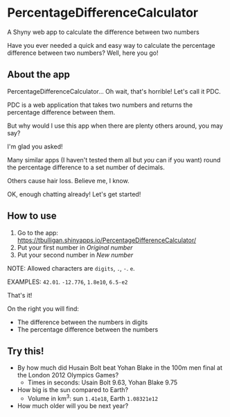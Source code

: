 # PercentageDifferenceCalculator
A Shyny web app to calculate the difference between two numbers

Have you ever needed a quick and easy way to calculate the percentage difference between two numbers? Well, here you go!

## About the app

PercentageDifferenceCalculator... Oh wait, that's horrible! Let's call it PDC.

PDC is a web application that takes two numbers and returns the percentage difference between them.

But why would I use this app when there are plenty others around, you may say?

I'm glad you asked!

Many similar  apps (I haven't tested them all but _you_ can if you want) round the percentage difference to a set number of decimals.

Others cause hair loss. Believe me, I know.

OK, enough chatting already! Let's get started!

## How to use

1. Go to the app: <https://tbulligan.shinyapps.io/PercentageDifferenceCalculator/>
2. Put your first number in _Original number_
3. Put your second number in _New number_

NOTE: Allowed characters are `digits`, `.`, `-`. `e`.

EXAMPLES: `42.01`. `-12.776`, `1.8e10`, `6.5-e2`

That's it!

On the right you will find:

* The difference between the numbers in digits
* The percentage difference between the numbers

## Try this!

* By how much did Husain Bolt beat Yohan Blake in the 100m men final at the London 2012 Olympics Games?
  * Times in seconds:  Usain Bolt 9.63, Yohan Blake 9.75
* How big is the sun compared to Earth?
  * Volume in km<sup>3</sup>: sun `1.41e18`, Earth `1.08321e12`
* How much older will you be next year?
